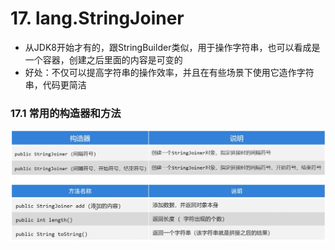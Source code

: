 # 17. lang.StringJoiner

- 从JDK8开始才有的，跟StringBuilder类似，用于操作字符串，也可以看成是一个容器，创建之后里面的内容是可变的
- 好处：不仅可以提高字符串的操作效率，并且在有些场景下使用它造作字符串，代码更简洁

### 17.1 常用的构造器和方法
![alt text](image-67.png)